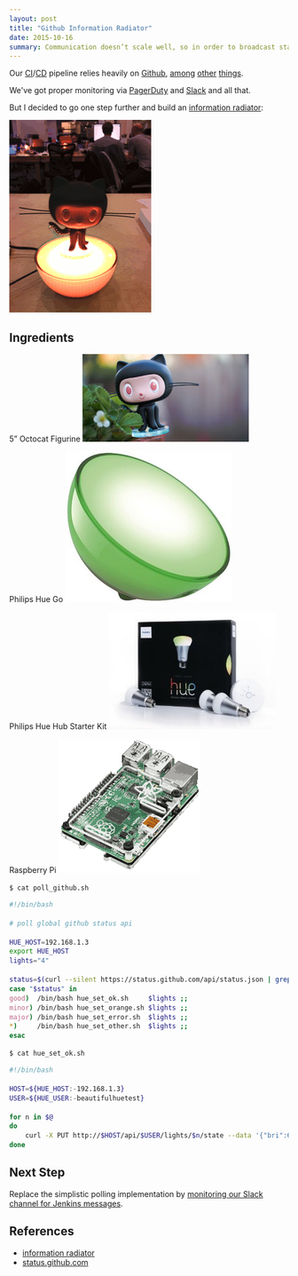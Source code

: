 ```yaml
---
layout: post
title: "Github Information Radiator"
date: 2015-10-16
summary: Communication doesn’t scale well, so in order to broadcast status information to everyone we hacked together a Raspberry Pi and a programmable Philips Hue Go light into an automated, real-time information radiator.
---
```


Our [CI](https://en.wikipedia.org/wiki/Continuous_integration)/[CD](https://en.wikipedia.org/wiki/Continuous_delivery) pipeline relies heavily on [Github](https://github.com/), [among](https://jenkins-ci.org/) [other](https://www.docker.com/) [things](http://aws.amazon.com/).


We've got proper monitoring via [PagerDuty](https://www.pagerduty.com/) and [Slack](https://slack.com/) and all that.


But I decided to go one step further and build an [information radiator](https://www.atlassian.com/wallboards/information-radiators.jsp):


![Github Information Radiator](/i/monitoring-github/monitoring-github-256.gif)


## Ingredients

5” Octocat Figurine
![5" Octocat Figurine](/i/monitoring-github/github-figurine.jpg)


Philips Hue Go
![Philips Hue Go](/i/monitoring-github/hue-lux-go.jpg)


Philips Hue Hub Starter Kit
![Philips Hue Hub Starter Kit](/i/monitoring-github/hue-lux-hub-kit.jpg)


Raspberry Pi
![Raspberry Pi](/i/monitoring-github/rpi.png)


`$ cat poll_github.sh`

```sh
#!/bin/bash

# poll global github status api

HUE_HOST=192.168.1.3
export HUE_HOST
lights="4"

status=$(curl --silent https://status.github.com/api/status.json | grep status | egrep -o '(good|minor|major)')
case "$status" in
good)  /bin/bash hue_set_ok.sh     $lights ;;
minor) /bin/bash hue_set_orange.sh $lights ;;
major) /bin/bash hue_set_error.sh  $lights ;;
*)     /bin/bash hue_set_other.sh  $lights ;;
esac
```


`$ cat hue_set_ok.sh`

```sh
#!/bin/bash

HOST=${HUE_HOST:-192.168.1.3}
USER=${HUE_USER:-beautifulhuetest}

for n in $@
do
    curl -X PUT http://$HOST/api/$USER/lights/$n/state --data '{"bri":60,"hue":25500,"sat":254,"alert":"none","effect":"none"}'
done
```


## Next Step

Replace the simplistic polling implementation by [monitoring our Slack channel for Jenkins messages](https://github.com/slackhq/python-slackclient).


## References

* [information radiator](https://www.atlassian.com/wallboards/information-radiators.jsp)
* [status.github.com](https://status.github.com/)

